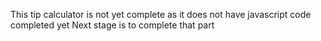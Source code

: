 This tip calculator is not yet complete as it does not have javascript code completed yet
Next stage is to complete that part